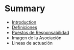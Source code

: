 # Summary

* [Introduction](README.md)
* [Definiciones](chapter1.md)
* [Puestos de Responsabilidad](puestos_de_responsabilidad.md)
* Imagen de la Asociación
* Lineas de actuación

